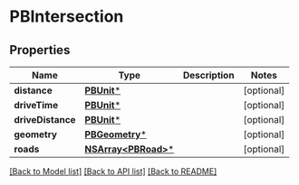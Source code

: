 # PBIntersection

## Properties
Name | Type | Description | Notes
------------ | ------------- | ------------- | -------------
**distance** | [**PBUnit***](PBUnit.md) |  | [optional] 
**driveTime** | [**PBUnit***](PBUnit.md) |  | [optional] 
**driveDistance** | [**PBUnit***](PBUnit.md) |  | [optional] 
**geometry** | [**PBGeometry***](PBGeometry.md) |  | [optional] 
**roads** | [**NSArray&lt;PBRoad&gt;***](PBRoad.md) |  | [optional] 

[[Back to Model list]](../README.md#documentation-for-models) [[Back to API list]](../README.md#documentation-for-api-endpoints) [[Back to README]](../README.md)


